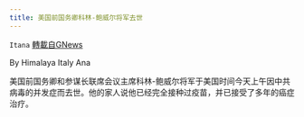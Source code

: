 ```yaml
---
title: 美国前国务卿科林-鲍威尔将军去世
---
```

`Itana` [轉載自GNews](https://gnews.org/zh-hans/1602007/)

By Himalaya Italy Ana

美国前国务卿和参谋长联席会议主席科林-鲍威尔将军于美国时间今天上午因中共病毒的并发症而去世。他的家人说他已经完全接种过疫苗，并已接受了多年的癌症治疗。
